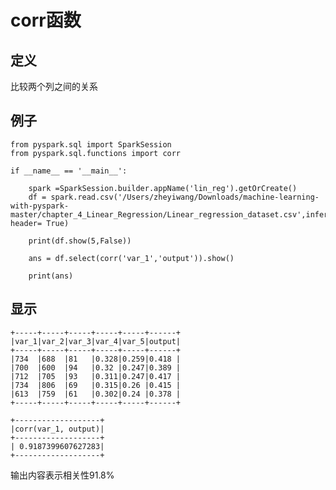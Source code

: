 # corr函数

## 定义 

比较两个列之间的关系

## 例子

	from pyspark.sql import SparkSession
	from pyspark.sql.functions import corr
	
	if __name__ == '__main__':
	
	    spark =SparkSession.builder.appName('lin_reg').getOrCreate()
	    df = spark.read.csv('/Users/zheyiwang/Downloads/machine-learning-with-pyspark-master/chapter_4_Linear_Regression/Linear_regression_dataset.csv',inferSchema=True, header= True)
	
	    print(df.show(5,False))
	
	    ans = df.select(corr('var_1','output')).show()
	
	    print(ans)

## 显示

	+-----+-----+-----+-----+-----+------+
	|var_1|var_2|var_3|var_4|var_5|output|
	+-----+-----+-----+-----+-----+------+
	|734  |688  |81   |0.328|0.259|0.418 |
	|700  |600  |94   |0.32 |0.247|0.389 |
	|712  |705  |93   |0.311|0.247|0.417 |
	|734  |806  |69   |0.315|0.26 |0.415 |
	|613  |759  |61   |0.302|0.24 |0.378 |
	+-----+-----+-----+-----+-----+------+
	
	+-------------------+
	|corr(var_1, output)|
	+-------------------+
	| 0.9187399607627283|
	+-------------------+
	
	
输出内容表示相关性91.8%


